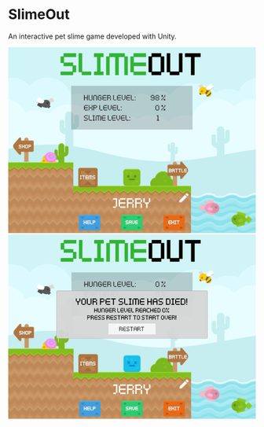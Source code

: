 # SlimeOut

An interactive pet slime game developed with Unity.

![](images/SlimeOut.PNG)
![](images/SlimeOut2.PNG)